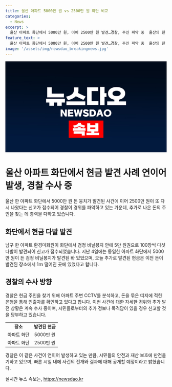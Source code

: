 ```yaml
---
title: 울산 아파트 5000만 원 vs 2500만 원 화단 비교
categories:
  - News
excerpt: >
  울산 아파트 화단에서 5000만 원, 이어 2500만 원 발견…경찰, 주인 파악 중  울산의 한 아파트 환경미화원이 5000만 원권 100장씩 다섯 다발을, 이후 2500만 원을 발견했다고 경찰이 밝혔다. 4일에 발견된 5000만 원과 6일에 발견된 2500만 원은 같은 장소에서 나왔으며 현금 주인은 미상이다. 경찰은 CCTV 분석과 은행을 통한 인출자 확인을 통해 주인을 찾고 있다.
feature_text: >
  울산 아파트 화단에서 5000만 원, 이어 2500만 원 발견…경찰, 주인 파악 중  울산의 한 아파트 환경미화원이 5000만 원권 100장씩 다섯 다발을, 이후 2500만 원을 발견했다고 경찰이 밝혔다. 4일에 발견된 5000만 원과 6일에 발견된 2500만 원은 같은 장소에서 나왔으며 현금 주인은 미상이다. 경찰은 CCTV 분석과 은행을 통한 인출자 확인을 통해 주인을 찾고 있다.
image: '/assets/img/newsdao_breakingnews.jpg'
---
```


<p><img src="/assets/img/newsdao_breakingnews.jpg" alt="ontimetimes 속보" /></p>

<h1>울산 아파트 화단에서 현금 발견 사례 연이어 발생, 경찰 수사 중</h1>

<p data-ke-size="size16">울산 한 아파트 화단에서 5000만 원 돈 뭉치가 발견된 사건에 이어 2500만 원이 또 다시 나왔다는 신고가 접수되어 경찰이 경위를 파악하고 있는 가운데, 추가로 나온 돈의 주인을 찾는 데 총력을 다하고 있습니다.</p>

<h2 data-ke-size="size26">화단에서 현금 다발 발견</h2>

<p data-ke-size="size16">남구 한 아파트 환경미화원이 화단에서 검정 비닐봉지 안에 5만 원권으로 100장씩 다섯 다발이 발견되어 신고가 접수되었습니다. 지난 4일에는 동일한 아파트 화단에서 5000만 원이 든 검정 비닐봉지가 발견된 바 있었으며, 오늘 추가로 발견된 현금은 이전 돈이 발견된 장소에서 1ｍ 떨어진 곳에 있었다고 합니다.</p>

<h2 data-ke-size="size26">경찰의 수사 방향</h2>

<p data-ke-size="size16">경찰은 현금 주인을 찾기 위해 아파트 주변 CCTV를 분석하고, 돈을 묶은 띠지에 적힌 은행을 통해 인출자를 확인하고 있다고 합니다. 이번 사건에 대한 자세한 경위와 추가 발전 상황은 계속 수사 중이며, 시민들로부터의 추가 정보나 목격담이 있을 경우 신고할 것을 당부하고 있습니다.</p>

<table>
   <tbody>
      <tr>
         <td style="text-align: center; height: 17px;"><b>장소</b></td>
         <td style="text-align: center; height: 17px;"><b>발견된 현금</b></td>
      </tr>
      <tr>
         <td style="text-align: center; height: 17px;">아파트 화단</td>
         <td style="text-align: center; height: 17px;">5000만 원</td>
      </tr>
      <tr>
         <td style="text-align: center; height: 17px;">아파트 화단</td>
         <td style="text-align: center; height: 17px;">2500만 원</td>
      </tr>
   </tbody>
</table>

<p data-ke-size="size16">경찰은 이 같은 사건이 연이어 발생하고 있는 만큼, 시민들의 안전과 재산 보호에 만전을 기하고 있으며, 빠른 시일 내에 사건의 전개와 결과에 대해 공개할 예정이라고 밝혔습니다.</p>
실시간 뉴스 속보는, <a href="https://newsdao.kr" rel="dofollow">https://newsdao.kr</a>


